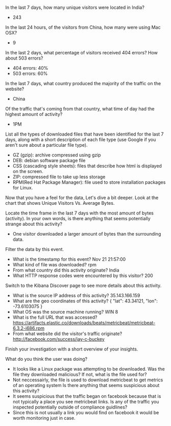 
In the last 7 days, how many unique visitors were located in India?
- 243

In the last 24 hours, of the visitors from China, how many were using Mac OSX?
- 9

In the last 2 days, what percentage of visitors received 404 errors? How about 503 errors?
- 404 errors: 40% 
- 503 errors: 60%

In the last 7 days, what country produced the majority of the traffic on the website?
- China

Of the traffic that's coming from that country, what time of day had the highest amount of activity?
- 1PM

List all the types of downloaded files that have been identified for the last 7 days, along with a short description of each file type (use Google if you aren't sure about a particular file type).
- GZ (gzip): archive compressed using gzip
- DEB: debian software package file 
- CSS (cascading style sheets): files that describe how html is displayed on the screen.
- ZIP: compressed file to take up less storage
- RPM(Red Hat Package Manager): file used to store installation packages for Linux.


Now that you have a feel for the data, Let's dive a bit deeper. Look at the chart that shows Unique Visitors Vs. Average Bytes.

Locate the time frame in the last 7 days with the most amount of bytes (activity).
In your own words, is there anything that seems potentially strange about this activity?
- One visitor downloaded a larger amount of bytes than the surrounding data.


Filter the data by this event.

- What is the timestamp for this event? Nov 21 21:57:00
- What kind of file was downloaded? rpm
- From what country did this activity originate? India
- What HTTP response codes were encountered by this visitor? 200



Switch to the Kibana Discover page to see more details about this activity.

- What is the source IP address of this activity? 35.143.166.159
- What are the geo coordinates of this activity? { "lat": 43.34121, "lon": -73.6103075 } 
- What OS was the source machine running? WIN 8
- What is the full URL that was accessed? https://artifacts.elastic.co/downloads/beats/metricbeat/metricbeat-6.3.2-i686.rpm
- From what website did the visitor's traffic originate? http://facebook.com/success/jay-c-buckey



Finish your investigation with a short overview of your insights.

What do you think the user was doing? 
- It looks like a Linux package was attempting to be downloaded.
Was the file they downloaded malicious? If not, what is the file used for? 
- Not neccessairly, the file is used to download metricbeat to get metrics of an operating system
Is there anything that seems suspicious about this activity? 
- It seems suspicious that the traffic began on facebook because that is not typically a place you see metricbeat links.
Is any of the traffic you inspected potentially outside of compliance guidlines? 
- Since this is not usually a link you would find on facebook it would be worth monitoring just in case. 
